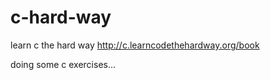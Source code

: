 c-hard-way
==========

learn c the hard way
http://c.learncodethehardway.org/book

doing some c exercises...
